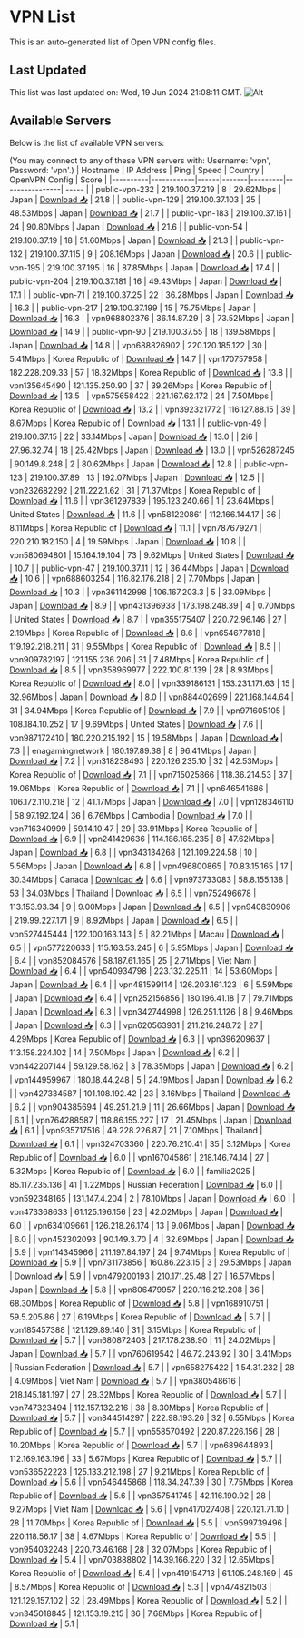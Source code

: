 # VPN List

This is an auto-generated list of Open VPN config files.

## Last Updated

This list was last updated on: Wed, 19 Jun 2024 21:08:11 GMT.
![Alt](https://repobeats.axiom.co/api/embed/186b98318ef1479477931607c1ad7d823f12451f.svg "Repobeats analytics image")

## Available Servers

Below is the list of available VPN servers:

(You may connect to any of these VPN servers with: Username: 'vpn', Password: 'vpn'.)
| Hostname | IP Address | Ping | Speed | Country | OpenVPN Config | Score |
|----------|------------|------|-------|---------|----------------| ----- |
| public-vpn-232 | 219.100.37.219 | 8 | 29.62Mbps | Japan | [Download 📥](./configs/server_0_JP.ovpn) | 21.8 |
| public-vpn-129 | 219.100.37.103 | 25 | 48.53Mbps | Japan | [Download 📥](./configs/server_1_JP.ovpn) | 21.7 |
| public-vpn-183 | 219.100.37.161 | 24 | 90.80Mbps | Japan | [Download 📥](./configs/server_2_JP.ovpn) | 21.6 |
| public-vpn-54 | 219.100.37.19 | 18 | 51.60Mbps | Japan | [Download 📥](./configs/server_3_JP.ovpn) | 21.3 |
| public-vpn-132 | 219.100.37.115 | 9 | 208.16Mbps | Japan | [Download 📥](./configs/server_4_JP.ovpn) | 20.6 |
| public-vpn-195 | 219.100.37.195 | 16 | 87.85Mbps | Japan | [Download 📥](./configs/server_5_JP.ovpn) | 17.4 |
| public-vpn-204 | 219.100.37.181 | 16 | 49.43Mbps | Japan | [Download 📥](./configs/server_6_JP.ovpn) | 17.1 |
| public-vpn-71 | 219.100.37.25 | 22 | 36.28Mbps | Japan | [Download 📥](./configs/server_7_JP.ovpn) | 16.3 |
| public-vpn-217 | 219.100.37.199 | 15 | 75.75Mbps | Japan | [Download 📥](./configs/server_8_JP.ovpn) | 16.3 |
| vpn968802376 | 36.14.87.29 | 3 | 73.52Mbps | Japan | [Download 📥](./configs/server_9_JP.ovpn) | 14.9 |
| public-vpn-90 | 219.100.37.55 | 18 | 139.58Mbps | Japan | [Download 📥](./configs/server_10_JP.ovpn) | 14.8 |
| vpn688826902 | 220.120.185.122 | 30 | 5.41Mbps | Korea Republic of | [Download 📥](./configs/server_11_KR.ovpn) | 14.7 |
| vpn170757958 | 182.228.209.33 | 57 | 18.32Mbps | Korea Republic of | [Download 📥](./configs/server_12_KR.ovpn) | 13.8 |
| vpn135645490 | 121.135.250.90 | 37 | 39.26Mbps | Korea Republic of | [Download 📥](./configs/server_13_KR.ovpn) | 13.5 |
| vpn575658422 | 221.167.62.172 | 24 | 7.50Mbps | Korea Republic of | [Download 📥](./configs/server_14_KR.ovpn) | 13.2 |
| vpn392321772 | 116.127.88.15 | 39 | 8.67Mbps | Korea Republic of | [Download 📥](./configs/server_15_KR.ovpn) | 13.1 |
| public-vpn-49 | 219.100.37.15 | 22 | 33.14Mbps | Japan | [Download 📥](./configs/server_16_JP.ovpn) | 13.0 |
| 2i6 | 27.96.32.74 | 18 | 25.42Mbps | Japan | [Download 📥](./configs/server_17_JP.ovpn) | 13.0 |
| vpn526287245 | 90.149.8.248 | 2 | 80.62Mbps | Japan | [Download 📥](./configs/server_18_JP.ovpn) | 12.8 |
| public-vpn-123 | 219.100.37.89 | 13 | 192.07Mbps | Japan | [Download 📥](./configs/server_19_JP.ovpn) | 12.5 |
| vpn232682292 | 211.222.1.62 | 31 | 71.37Mbps | Korea Republic of | [Download 📥](./configs/server_20_KR.ovpn) | 11.6 |
| vpn361297839 | 195.123.240.66 | 1 | 23.64Mbps | United States | [Download 📥](./configs/server_21_US.ovpn) | 11.6 |
| vpn581220861 | 112.166.144.17 | 36 | 8.11Mbps | Korea Republic of | [Download 📥](./configs/server_22_KR.ovpn) | 11.1 |
| vpn787679271 | 220.210.182.150 | 4 | 19.59Mbps | Japan | [Download 📥](./configs/server_23_JP.ovpn) | 10.8 |
| vpn580694801 | 15.164.19.104 | 73 | 9.62Mbps | United States | [Download 📥](./configs/server_24_US.ovpn) | 10.7 |
| public-vpn-47 | 219.100.37.11 | 12 | 36.44Mbps | Japan | [Download 📥](./configs/server_25_JP.ovpn) | 10.6 |
| vpn688603254 | 116.82.176.218 | 2 | 7.70Mbps | Japan | [Download 📥](./configs/server_26_JP.ovpn) | 10.3 |
| vpn361142998 | 106.167.203.3 | 5 | 33.09Mbps | Japan | [Download 📥](./configs/server_27_JP.ovpn) | 8.9 |
| vpn431396938 | 173.198.248.39 | 4 | 0.70Mbps | United States | [Download 📥](./configs/server_28_US.ovpn) | 8.7 |
| vpn355175407 | 220.72.96.146 | 27 | 2.19Mbps | Korea Republic of | [Download 📥](./configs/server_29_KR.ovpn) | 8.6 |
| vpn654677818 | 119.192.218.211 | 31 | 9.55Mbps | Korea Republic of | [Download 📥](./configs/server_30_KR.ovpn) | 8.5 |
| vpn909782197 | 121.155.236.206 | 31 | 7.48Mbps | Korea Republic of | [Download 📥](./configs/server_31_KR.ovpn) | 8.5 |
| vpn358969977 | 222.100.81.139 | 28 | 8.93Mbps | Korea Republic of | [Download 📥](./configs/server_32_KR.ovpn) | 8.0 |
| vpn339186131 | 153.231.171.63 | 15 | 32.96Mbps | Japan | [Download 📥](./configs/server_33_JP.ovpn) | 8.0 |
| vpn884402699 | 221.168.144.64 | 31 | 34.94Mbps | Korea Republic of | [Download 📥](./configs/server_34_KR.ovpn) | 7.9 |
| vpn971605105 | 108.184.10.252 | 17 | 9.69Mbps | United States | [Download 📥](./configs/server_35_US.ovpn) | 7.6 |
| vpn987172410 | 180.220.215.192 | 15 | 19.58Mbps | Japan | [Download 📥](./configs/server_36_JP.ovpn) | 7.3 |
| enagamingnetwork | 180.197.89.38 | 8 | 96.41Mbps | Japan | [Download 📥](./configs/server_37_JP.ovpn) | 7.2 |
| vpn318238493 | 220.126.235.10 | 32 | 42.53Mbps | Korea Republic of | [Download 📥](./configs/server_38_KR.ovpn) | 7.1 |
| vpn715025866 | 118.36.214.53 | 37 | 19.06Mbps | Korea Republic of | [Download 📥](./configs/server_39_KR.ovpn) | 7.1 |
| vpn646541686 | 106.172.110.218 | 12 | 41.17Mbps | Japan | [Download 📥](./configs/server_40_JP.ovpn) | 7.0 |
| vpn128346110 | 58.97.192.124 | 36 | 6.76Mbps | Cambodia | [Download 📥](./configs/server_41_KH.ovpn) | 7.0 |
| vpn716340999 | 59.14.10.47 | 29 | 33.91Mbps | Korea Republic of | [Download 📥](./configs/server_42_KR.ovpn) | 6.9 |
| vpn241429636 | 114.186.165.235 | 8 | 47.62Mbps | Japan | [Download 📥](./configs/server_43_JP.ovpn) | 6.8 |
| vpn343134268 | 121.109.224.58 | 10 | 5.56Mbps | Japan | [Download 📥](./configs/server_44_JP.ovpn) | 6.8 |
| vpn496800865 | 70.83.15.165 | 17 | 30.34Mbps | Canada | [Download 📥](./configs/server_45_CA.ovpn) | 6.6 |
| vpn973733083 | 58.8.155.138 | 53 | 34.03Mbps | Thailand | [Download 📥](./configs/server_46_TH.ovpn) | 6.5 |
| vpn752496678 | 113.153.93.34 | 9 | 9.00Mbps | Japan | [Download 📥](./configs/server_47_JP.ovpn) | 6.5 |
| vpn940830906 | 219.99.227.171 | 9 | 8.92Mbps | Japan | [Download 📥](./configs/server_48_JP.ovpn) | 6.5 |
| vpn527445444 | 122.100.163.143 | 5 | 82.21Mbps | Macau | [Download 📥](./configs/server_49_MO.ovpn) | 6.5 |
| vpn577220633 | 115.163.53.245 | 6 | 5.95Mbps | Japan | [Download 📥](./configs/server_50_JP.ovpn) | 6.4 |
| vpn852084576 | 58.187.61.165 | 25 | 2.71Mbps | Viet Nam | [Download 📥](./configs/server_51_VN.ovpn) | 6.4 |
| vpn540934798 | 223.132.225.11 | 14 | 53.60Mbps | Japan | [Download 📥](./configs/server_52_JP.ovpn) | 6.4 |
| vpn481599114 | 126.203.161.123 | 6 | 5.59Mbps | Japan | [Download 📥](./configs/server_53_JP.ovpn) | 6.4 |
| vpn252156856 | 180.196.41.18 | 7 | 79.71Mbps | Japan | [Download 📥](./configs/server_54_JP.ovpn) | 6.3 |
| vpn342744998 | 126.251.1.126 | 8 | 9.46Mbps | Japan | [Download 📥](./configs/server_55_JP.ovpn) | 6.3 |
| vpn620563931 | 211.216.248.72 | 27 | 4.29Mbps | Korea Republic of | [Download 📥](./configs/server_56_KR.ovpn) | 6.3 |
| vpn396209637 | 113.158.224.102 | 14 | 7.50Mbps | Japan | [Download 📥](./configs/server_57_JP.ovpn) | 6.2 |
| vpn442207144 | 59.129.58.162 | 3 | 78.35Mbps | Japan | [Download 📥](./configs/server_58_JP.ovpn) | 6.2 |
| vpn144959967 | 180.18.44.248 | 5 | 24.19Mbps | Japan | [Download 📥](./configs/server_59_JP.ovpn) | 6.2 |
| vpn427334587 | 101.108.192.42 | 23 | 3.16Mbps | Thailand | [Download 📥](./configs/server_60_TH.ovpn) | 6.2 |
| vpn904385694 | 49.251.21.9 | 11 | 26.66Mbps | Japan | [Download 📥](./configs/server_61_JP.ovpn) | 6.1 |
| vpn764288587 | 118.86.155.227 | 17 | 21.45Mbps | Japan | [Download 📥](./configs/server_62_JP.ovpn) | 6.1 |
| vpn935717516 | 49.228.226.87 | 21 | 7.10Mbps | Thailand | [Download 📥](./configs/server_63_TH.ovpn) | 6.1 |
| vpn324703360 | 220.76.210.41 | 35 | 3.12Mbps | Korea Republic of | [Download 📥](./configs/server_64_KR.ovpn) | 6.0 |
| vpn167045861 | 218.146.74.14 | 27 | 5.32Mbps | Korea Republic of | [Download 📥](./configs/server_65_KR.ovpn) | 6.0 |
| familia2025 | 85.117.235.136 | 41 | 1.22Mbps | Russian Federation | [Download 📥](./configs/server_66_RU.ovpn) | 6.0 |
| vpn592348165 | 131.147.4.204 | 2 | 78.10Mbps | Japan | [Download 📥](./configs/server_67_JP.ovpn) | 6.0 |
| vpn473368633 | 61.125.196.156 | 23 | 42.02Mbps | Japan | [Download 📥](./configs/server_68_JP.ovpn) | 6.0 |
| vpn634109661 | 126.218.26.174 | 13 | 9.06Mbps | Japan | [Download 📥](./configs/server_69_JP.ovpn) | 6.0 |
| vpn452302093 | 90.149.3.70 | 4 | 32.69Mbps | Japan | [Download 📥](./configs/server_70_JP.ovpn) | 5.9 |
| vpn114345966 | 211.197.84.197 | 24 | 9.74Mbps | Korea Republic of | [Download 📥](./configs/server_71_KR.ovpn) | 5.9 |
| vpn731173856 | 160.86.223.15 | 3 | 29.53Mbps | Japan | [Download 📥](./configs/server_72_JP.ovpn) | 5.9 |
| vpn479200193 | 210.171.25.48 | 27 | 16.57Mbps | Japan | [Download 📥](./configs/server_73_JP.ovpn) | 5.8 |
| vpn806479957 | 220.116.212.208 | 36 | 68.30Mbps | Korea Republic of | [Download 📥](./configs/server_74_KR.ovpn) | 5.8 |
| vpn168910751 | 59.5.205.86 | 27 | 6.19Mbps | Korea Republic of | [Download 📥](./configs/server_75_KR.ovpn) | 5.7 |
| vpn185457388 | 121.129.89.140 | 31 | 3.15Mbps | Korea Republic of | [Download 📥](./configs/server_76_KR.ovpn) | 5.7 |
| vpn680872403 | 217.178.238.90 | 11 | 24.02Mbps | Japan | [Download 📥](./configs/server_77_JP.ovpn) | 5.7 |
| vpn760619542 | 46.72.243.92 | 30 | 3.41Mbps | Russian Federation | [Download 📥](./configs/server_78_RU.ovpn) | 5.7 |
| vpn658275422 | 1.54.31.232 | 28 | 4.09Mbps | Viet Nam | [Download 📥](./configs/server_79_VN.ovpn) | 5.7 |
| vpn380548616 | 218.145.181.197 | 27 | 28.32Mbps | Korea Republic of | [Download 📥](./configs/server_80_KR.ovpn) | 5.7 |
| vpn747323494 | 112.157.132.216 | 38 | 8.30Mbps | Korea Republic of | [Download 📥](./configs/server_81_KR.ovpn) | 5.7 |
| vpn844514297 | 222.98.193.26 | 32 | 6.55Mbps | Korea Republic of | [Download 📥](./configs/server_82_KR.ovpn) | 5.7 |
| vpn558570492 | 220.87.226.156 | 28 | 10.20Mbps | Korea Republic of | [Download 📥](./configs/server_83_KR.ovpn) | 5.7 |
| vpn689644893 | 112.169.163.196 | 33 | 5.67Mbps | Korea Republic of | [Download 📥](./configs/server_84_KR.ovpn) | 5.7 |
| vpn536522223 | 125.133.212.198 | 27 | 9.21Mbps | Korea Republic of | [Download 📥](./configs/server_85_KR.ovpn) | 5.6 |
| vpn546445868 | 118.34.247.39 | 30 | 7.75Mbps | Korea Republic of | [Download 📥](./configs/server_86_KR.ovpn) | 5.6 |
| vpn357541745 | 42.116.190.92 | 28 | 9.27Mbps | Viet Nam | [Download 📥](./configs/server_87_VN.ovpn) | 5.6 |
| vpn417027408 | 220.121.71.10 | 28 | 11.70Mbps | Korea Republic of | [Download 📥](./configs/server_88_KR.ovpn) | 5.5 |
| vpn599739496 | 220.118.56.17 | 38 | 4.67Mbps | Korea Republic of | [Download 📥](./configs/server_89_KR.ovpn) | 5.5 |
| vpn954032248 | 220.73.46.168 | 28 | 32.07Mbps | Korea Republic of | [Download 📥](./configs/server_90_KR.ovpn) | 5.4 |
| vpn703888802 | 14.39.166.220 | 32 | 12.65Mbps | Korea Republic of | [Download 📥](./configs/server_91_KR.ovpn) | 5.4 |
| vpn419154713 | 61.105.248.169 | 45 | 8.57Mbps | Korea Republic of | [Download 📥](./configs/server_92_KR.ovpn) | 5.3 |
| vpn474821503 | 121.129.157.102 | 32 | 28.49Mbps | Korea Republic of | [Download 📥](./configs/server_93_KR.ovpn) | 5.2 |
| vpn345018845 | 121.153.19.215 | 36 | 7.68Mbps | Korea Republic of | [Download 📥](./configs/server_94_KR.ovpn) | 5.1 |
